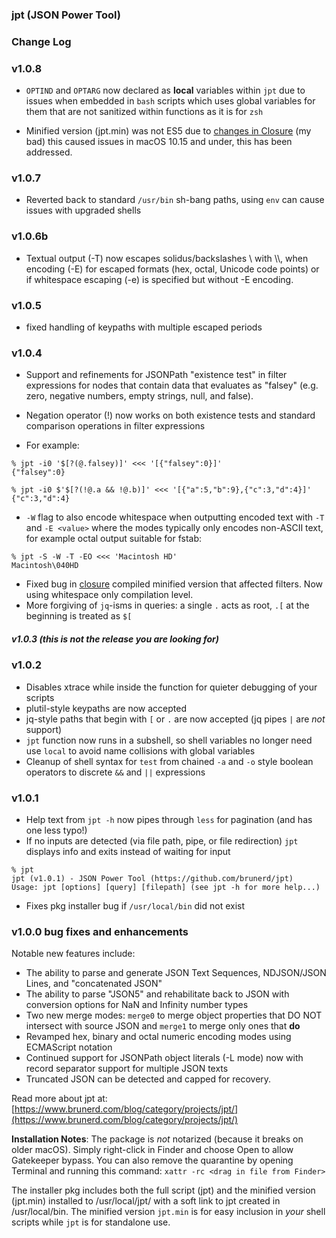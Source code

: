 ### jpt (JSON Power Tool)

### Change Log

### v1.0.8
* `OPTIND` and `OPTARG` now declared as **local** variables within `jpt` due to issues when embedded in `bash` scripts which uses global variables for them that are not sanitized within functions as it is for `zsh`

* Minified version (jpt.min) was not ES5 due to [changes in Closure](https://github.com/google/closure-compiler/wiki/Releases#november-7-2021-v20211107) (my bad) this caused issues in macOS 10.15 and under, this has been addressed.

### v1.0.7 
* Reverted back to standard `/usr/bin` sh-bang paths, using `env` can cause issues with upgraded shells

### v1.0.6b 
* Textual output (-T) now escapes solidus/backslashes \\ with \\\\, when encoding (-E) for escaped formats (hex, octal, Unicode code points) or if whitespace escaping (-e) is specified but without -E encoding.

### v1.0.5 
* fixed handling of keypaths with multiple escaped periods

### v1.0.4
* Support and refinements for JSONPath "existence test" in filter expressions for nodes that contain data that evaluates as "falsey" (e.g. zero, negative numbers, empty strings, null, and false). 
* Negation operator (!) now works on both existence tests and standard comparison operations in filter expressions

* For example:
```
% jpt -i0 '$[?(@.falsey)]' <<< '[{"falsey":0}]'
{"falsey":0}

% jpt -i0 $'$[?(!@.a && !@.b)]' <<< '[{"a":5,"b":9},{"c":3,"d":4}]'
{"c":3,"d":4}
```
* `-W` flag to also encode whitespace when outputting encoded text with `-T` and `-E <value>` where the modes typically only encodes non-ASCII text, for example octal output suitable for fstab:
```
% jpt -S -W -T -EO <<< 'Macintosh HD'
Macintosh\040HD
```
* Fixed bug in [closure](https://mvnrepository.com/artifact/com.google.javascript/closure-compiler) compiled minified version that affected filters. Now using whitespace only compilation level.
* More forgiving of `jq`-isms in queries: a single `.` acts as root, `.[` at the beginning is treated as `$[`
##### v1.0.3 (this is not the release you are looking for)

### v1.0.2
* Disables xtrace while inside the function for quieter debugging of your scripts
* plutil-style keypaths are now accepted
* jq-style paths that begin with `[` or `.` are now accepted (jq pipes `|` are _not_ support) 
* `jpt` function now runs in a subshell, so shell variables no longer need use `local` to avoid name collisions with global variables
* Cleanup of shell syntax for `test` from chained `-a` and `-o` style boolean operators to discrete `&&` and `||` expressions

### v1.0.1
* Help text from `jpt -h` now pipes through `less` for pagination (and has one less typo!)
* If no inputs are detected (via file path, pipe, or file redirection) `jpt` displays info and exits instead of waiting for input
```
% jpt  
jpt (v1.0.1) - JSON Power Tool (https://github.com/brunerd/jpt)
Usage: jpt [options] [query] [filepath] (see jpt -h for more help...)
```
* Fixes pkg installer bug if `/usr/local/bin` did not exist

### v1.0.0 bug fixes and enhancements
Notable new features include:
* The ability to parse and generate JSON Text Sequences, NDJSON/JSON Lines, and "concatenated JSON"
* The ability to parse "JSON5" and rehabilitate back to JSON with conversion options for NaN and Infinity number types
* Two new merge modes: `merge0` to merge object properties that DO NOT intersect with source JSON  and `merge1` to merge only ones that **do**
* Revamped hex, binary and octal numeric encoding modes using ECMAScript notation
* Continued support for JSONPath object literals (-L mode) now with record separator support for multiple JSON texts
* Truncated JSON can be detected and capped for recovery.

Read more about jpt at: [https://www.brunerd.com/blog/category/projects/jpt/](https://www.brunerd.com/blog/category/projects/jpt/)

**Installation Notes**: The package is _not_ notarized (because it breaks on older macOS). Simply right-click in Finder and choose Open to allow Gatekeeper bypass. You can also remove the quarantine by opening Terminal and running this command: `xattr -rc <drag in file from Finder>`

The installer pkg includes both the full script (jpt) and the minified version (jpt.min) installed to /usr/local/jpt/ with a soft link to jpt created in /usr/local/bin. The minified version `jpt.min` is for easy inclusion in _your_ shell scripts while `jpt` is for standalone use.
